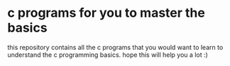 # c programs for you to master the basics

this repository contains all the c programs that you would want to learn to understand the c programming basics.
hope this will help you a lot :)
